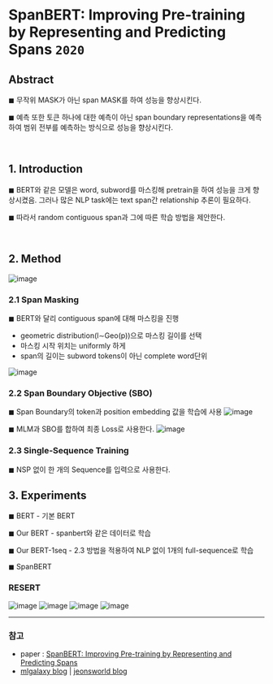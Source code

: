 # SpanBERT: Improving Pre-training by Representing and Predicting Spans `2020`

## Abstract
◼ 무작위 MASK가 아닌 span MASK를 하여 성능을 향상시킨다.

◼ 예측 또한 토큰 하나에 대한 예측이 아닌 span boundary representations을 예측하여 범위 전부를 예측하는 방식으로 성능을 향상시킨다.

<br>

## 1. Introduction
◼ BERT와 같은 모델은 word, subword를 마스킹해 pretrain을 하여 성능을 크게 향상시켰음. 그러나 많은 NLP task에는 text span간 relationship 추론이 필요하다.

◼ 따라서 random contiguous span과 그에 따른 학습 방법을 제안한다.

<br>

## 2. Method
![image](https://user-images.githubusercontent.com/41243762/120059725-14b18780-c08e-11eb-9b6c-12cf6765c2d3.png)

### 2.1 Span Masking
◼ BERT와 달리 contiguous span에 대해 마스킹을 진행
   -  geometric distribution(l∼Geo(p))으로 마스킹 길이를 선택
   -  마스킹 시작 위치는 uniformly 하게 
   -  span의 길이는 subword tokens이 아닌 complete word단위


![image](https://user-images.githubusercontent.com/41243762/120059892-424b0080-c08f-11eb-8bea-bc133400544f.png)

### 2.2 Span Boundary Objective (SBO)
◼ Span Boundary의 token과 position embedding 값을 학습에 사용
![image](https://user-images.githubusercontent.com/41243762/120059943-a5d52e00-c08f-11eb-8179-1626860ed7a0.png)

◼ MLM과 SBO를 합하여 최종 Loss로 사용한다.
![image](https://user-images.githubusercontent.com/41243762/120060000-12e8c380-c090-11eb-9ccc-01a6814c5301.png)

### 2.3 Single-Sequence Training
◼ NSP 없이 한 개의 Sequence를 입력으로 사용한다.

## 3. Experiments
◼ BERT - 기본 BERT

◼ Our BERT - spanbert와 같은 데이터로 학습

◼ Our BERT-1seq - 2.3 방법을 적용하여 NLP 없이 1개의 full-sequence로 학습

◼ SpanBERT

### RESERT
![image](https://user-images.githubusercontent.com/41243762/120060126-e84b3a80-c090-11eb-9df4-13efb12bfb63.png)
![image](https://user-images.githubusercontent.com/41243762/120060139-fbf6a100-c090-11eb-8499-c83f9f2e3151.png)
![image](https://user-images.githubusercontent.com/41243762/120060165-1597e880-c091-11eb-8226-a3a733c2dc83.png)
![image](https://user-images.githubusercontent.com/41243762/120060147-07e26300-c091-11eb-8301-9f0045399d2f.png)



---
### 참고
- paper : [SpanBERT: Improving Pre-training by Representing and Predicting Spans](https://arxiv.org/pdf/1907.10529.pdf)
- [mlgalaxy blog](https://mlgalaxy.blogspot.com/2020/10/spanbert-improving-pre-training-by.html) | [jeonsworld blog](https://jeonsworld.github.io/NLP/spanbert/)
